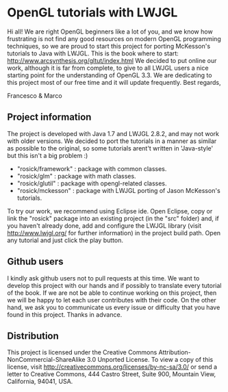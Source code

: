 OpenGL tutorials with LWJGL
=================

Hi all!
We are right OpenGL beginners like a lot of you, and we know how frustrating is not find any good resources on modern OpenGL programming techniques, so
we are proud to start this project for porting McKesson's tutorials to Java with LWJGL.
This is the book where to start: http://www.arcsynthesis.org/gltut/index.html
We decided to put online our work, although it is far from complete, to give to all LWJGL users a nice starting point for the understanding of OpenGL 3.3.
We are dedicating to this project most of our free time and it will update frequently.
Best regards,

Francesco & Marco



Project information
-------------------

The project is developed with Java 1.7 and LWJGL 2.8.2, and may not work with older versions.
We decided to port the tutorials in a manner as similar as possible to the original, so some tutorials arent't written in 'Java-style' but this isn't a big problem :)

* "rosick/framework" : package with common classes.
* "rosick/glm"       : package with math classes.
* "rosick/glutil"    : package with opengl-related classes.
* "rosick/mckesson"  : package with LWJGL porting of Jason McKesson's tutorials.

To try our work, we recommend using Eclipse ide. Open Eclipse, copy or link the "rosick" package into an existing project (in the "src" folder) and, if you haven't already done, 
add and configure the LWJGL library (visit http://www.lwjgl.org/ for further information) in the project build path. Open any tutorial and just click the play button.


Github users
------------

I kindly ask github users not to pull requests at this time.
We want to develop this project with our hands and if possibly to translate every tutorial of the book.
If we are not be able to continue working on this project, then we will be happy to let each user contributes with their code.
On the other hand, we ask you to communicate us every issue or difficulty that you have found in this project.
Thanks in advance.


Distribution
------------

This project is licensed under the Creative Commons Attribution-NonCommercial-ShareAlike 3.0 Unported License. 
To view a copy of this license, visit http://creativecommons.org/licenses/by-nc-sa/3.0/ 
or send a letter to Creative Commons, 444 Castro Street, Suite 900, Mountain View, California, 94041, USA.